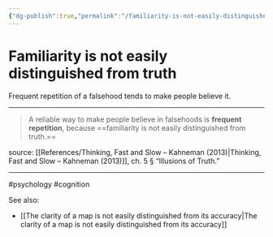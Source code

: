 ```yaml
---
{"dg-publish":true,"permalink":"/familiarity-is-not-easily-distinguished-from-truth/"}
---
```



# Familiarity is not easily distinguished from truth

Frequent repetition of a falsehood tends to make people believe it.

---

> A reliable way to make people believe in falsehoods is **frequent repetition**, because ==familiarity is not easily distinguished from truth.== 

source: [[References/Thinking, Fast and Slow – Kahneman (2013)\|Thinking, Fast and Slow – Kahneman (2013)]], ch. 5 § “Illusions of Truth.”

---
#psychology #cognition 

See also:
- [[The clarity of a map is not easily distinguished from its accuracy\|The clarity of a map is not easily distinguished from its accuracy]]